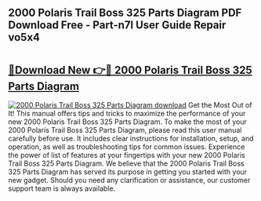 ## 2000 Polaris Trail Boss 325 Parts Diagram PDF Download Free - Part-n7l User Guide Repair vo5x4

# <h2><a href="http://dfszeu.blite.top/?on=2000+Polaris+Trail+Boss+325+Parts+Diagram">🔗Download New 👉🔴 2000 Polaris Trail Boss 325 Parts Diagram</a></h2>

[![2000 Polaris Trail Boss 325 Parts Diagram download](https://i.imgur.com/lujVjoI.png)](http://dfszeu.blite.top/?on=2000+Polaris+Trail+Boss+325+Parts+Diagram)
Get the Most Out of It! This manual offers tips and tricks to maximize the performance of your new 2000 Polaris Trail Boss 325 Parts Diagram. To make the most of your 2000 Polaris Trail Boss 325 Parts Diagram, please read this user manual carefully before use. It includes clear instructions for installation, setup, and operation, as well as troubleshooting tips for common issues. Experience the power of list of features at your fingertips with your new 2000 Polaris Trail Boss 325 Parts Diagram. We believe that the 2000 Polaris Trail Boss 325 Parts Diagram has served its purpose in getting you started with your new gadget. Should you need any clarification or assistance, our customer support team is always available.
